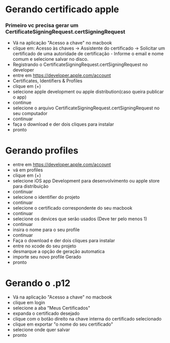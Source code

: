 
# Gerando certificado apple
### Primeiro vc precisa gerar um CertificateSigningRequest.certSigningRequest
   - Vá na aplicação "Acesso a chave" no macbook
   - clique em: Acesso às chaves -> Assistente do certificado -> Solicitar um certificado de uma autoridade de certificação
    - Informe o email e nome comum e selecione salvar no disco.
 - Registrando o CertificateSigningRequest.certSigningRequest no developer
 - entre em https://developer.apple.com/account
 - Certificates, Identifiers & Profiles
 - clique em (+)
 - selecione apple development ou apple distribution(caso queira publicar o app)
 - continue
 - selecione o arquivo CertificateSigningRequest.certSigningRequest no seu computador
 - continuar
 - faça o download e der dois cliques para instalar
 - pronto

# Gerando profiles
  - entre em https://developer.apple.com/account
  - vá em profiles
  - clique em (+)
  - selecione iOS app Development para desenvolvimento ou apple store para distribuição
  - continuar
  - selecione o identifier do projeto
  - continuar
  - selecione o certificado correspondente do seu macbook
  - continuar
  - selecione os devices que serão usados (Deve ter pelo menos 1)
  - continuar
  - insira o nome para o seu profile
  - continuar
  - Faça o download e der dois cliques para instalar
  - entre no xcode do seu projeto 
  - desmarque a opção de geração automatica
  - importe seu novo profile Gerado
  - pronto

# Gerando o .p12
  - Vá na aplicação "Acesso a chave" no macbook
  - clique em login
  - selecione a aba "Meus Certificados"
  - expanda o certificado desejado
  - clique com o botão direito na chave interna do certificado selecionado
  - clique em exportar "o nome do seu certificado"
  - selecione onde quer salvar
  - pronto
